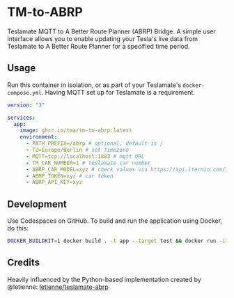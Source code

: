 # TM-to-ABRP

Teslamate MQTT to A Better Route Planner (ABRP) Bridge. A simple user interface allows you to enable updating your Tesla's live data from Teslamate to A Better Route Planner for a specified time period.

## Usage

Run this container in isolation, or as part of your Teslamate's `docker-compose.yml`. Having MQTT set up for Teslamate is a requirement.

```yml
version: "3"

services:
  app:
    image: ghcr.io/tma/tm-to-abrp:latest
    environment:
      - PATH_PREFIX=/abrp # optional, default is /
      - TZ=Europe/Berlin # set timezone
      - MQTT=tcp://localhost:1883 # mqtt URL
      - TM_CAR_NUMBER=1 # teslamate car number
      - ABRP_CAR_MODEL=xyz # check values via https://api.iternio.com/1/tlm/get_carmodels_list
      - ABRP_TOKEN=xyz # car token
      - ABRP_API_KEY=xyz
```

## Development

Use Codespaces on GitHub. To build and run the application using Docker, do this:

```sh
DOCKER_BUILDKIT=1 docker build . -t app --target test && docker run -it --rm --network host app
```

## Credits

Heavily influenced by the Python-based implementation created by @letienne: [letienne/teslamate-abrp](https://github.com/letienne/teslamate-abrp)
